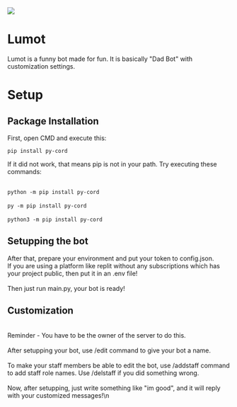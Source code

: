 <img src="https://badgen.net/badge/Github/Lumot/blue?icon=github">

<h1>Lumot</h1>
Lumot is a funny bot made for fun. It is basically "Dad Bot" with customization settings.

<h1>Setup</h1>
<h2>Package Installation</h2>
First, open CMD and execute this:

```pip install py-cord```

If it did not work, that means pip is not in your path. Try executing these commands:

<br>```python -m pip install py-cord```</br>
<br>```py -m pip install py-cord```</br>
<br>```python3 -m pip install py-cord```</br>

<h2>Setupping the bot</h2>
After that, prepare your environment and put your token to config.json. <br>If you are using a platform like replit without any subscriptions which has your project public, then put it in an .env file!</br>
<br>Then just run main.py, your bot is ready!</br>

<h2>Customization</h2>
<br>Reminder - You have to be the owner of the server to do this.</br>
<br>After setupping your bot, use /edit command to give your bot a name.</br>
<br>To make your staff members be able to edit the bot, use /addstaff command to add staff role names. Use /delstaff if you did something wrong.</br>
<br>Now, after setupping, just write something like "im good", and it will reply with your customized messages!\n</br>

